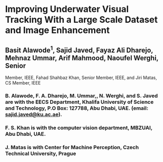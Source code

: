 # Improving Underwater Visual Tracking With a Large Scale Dataset and Image Enhancement

## Basit Alawode<sup>1</sup>, Sajid Javed, Fayaz Ali Dharejo, Mehnaz Ummar, Arif Mahmood, Naoufel Werghi, Senior
Member, IEEE, Fahad Shahbaz Khan, Senior Member, IEEE, and Jiri Matas, CS Member, IEEE

### B. Alawode, F. A. Dharejo, M. Ummar,, N. Werghi, and S. Javed are with the EECS Department, Khalifa University of Science and Technology, P.O Box: 127788, Abu Dhabi, UAE. (email: sajid.javed@ku.ac.ae).

### F. S. Khan is with the computer vision department, MBZUAI, Abu Dhabi, UAE.
### J. Matas is with Center for Machine Perception, Czech Technical University, Prague
